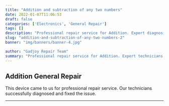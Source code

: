 ```yaml
---
title: "Addition and subtraction of any two numbers"
date: 2022-01-07T11:06:53
draft: false
categories: ['Electronics', 'General Repair']
tags: []
description: "Professional repair service for Addition. Expert diagnosis and quality repairs in Bangalore."
slug: "addition-and-subtraction-of-any-two-numbers-2"
banner: "img/banners/banner-4.jpg"

author: "Gadjoy Repair Team"
summary: "Professional repair service for Addition. Expert technicians, quality parts, warranty included."
---
```


## Addition General Repair

This device came to us for professional repair service. Our technicians successfully diagnosed and fixed the issue.

---